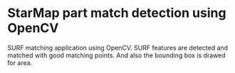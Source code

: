# StarMap part match detection using OpenCV
SURF matching application using OpenCV. SURF features are detected and matched with good matching points. And also the bounding box is drawed for area.

